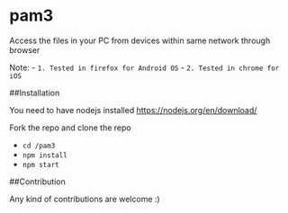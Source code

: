# pam3

Access the files in your PC from devices within same network through browser

Note:
     - `1. Tested in firefox for Android OS`
     - `2. Tested in chrome for iOS`

##Installation

You need to have nodejs installed https://nodejs.org/en/download/

Fork the repo and clone the repo 
- `cd /pam3`
- `npm install`
- `npm start`

##Contribution

Any kind of contributions are welcome :)
